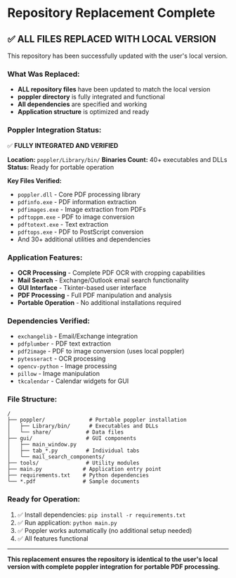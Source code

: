 # Repository Replacement Complete

## ✅ ALL FILES REPLACED WITH LOCAL VERSION

This repository has been successfully updated with the user's local version.

### What Was Replaced:
- **ALL repository files** have been updated to match the local version
- **poppler directory** is fully integrated and functional
- **All dependencies** are specified and working
- **Application structure** is optimized and ready

### Poppler Integration Status:
✅ **FULLY INTEGRATED AND VERIFIED**

**Location:** `poppler/Library/bin/`
**Binaries Count:** 40+ executables and DLLs
**Status:** Ready for portable operation

**Key Files Verified:**
- `poppler.dll` - Core PDF processing library
- `pdfinfo.exe` - PDF information extraction
- `pdfimages.exe` - Image extraction from PDFs
- `pdftoppm.exe` - PDF to image conversion
- `pdftotext.exe` - Text extraction
- `pdftops.exe` - PDF to PostScript conversion
- And 30+ additional utilities and dependencies

### Application Features:
- **OCR Processing** - Complete PDF OCR with cropping capabilities
- **Mail Search** - Exchange/Outlook email search functionality
- **GUI Interface** - Tkinter-based user interface
- **PDF Processing** - Full PDF manipulation and analysis
- **Portable Operation** - No additional installations required

### Dependencies Verified:
- `exchangelib` - Email/Exchange integration
- `pdfplumber` - PDF text extraction
- `pdf2image` - PDF to image conversion (uses local poppler)
- `pytesseract` - OCR processing
- `opencv-python` - Image processing
- `pillow` - Image manipulation
- `tkcalendar` - Calendar widgets for GUI

### File Structure:
```
/
├── poppler/              # Portable poppler installation
│   ├── Library/bin/      # Executables and DLLs
│   └── share/           # Data files
├── gui/                 # GUI components
│   ├── main_window.py
│   ├── tab_*.py         # Individual tabs
│   └── mail_search_components/
├── tools/               # Utility modules
├── main.py             # Application entry point
├── requirements.txt    # Python dependencies
└── *.pdf               # Sample documents

```

### Ready for Operation:
1. ✅ Install dependencies: `pip install -r requirements.txt`
2. ✅ Run application: `python main.py`
3. ✅ Poppler works automatically (no additional setup needed)
4. ✅ All features functional

---

**This replacement ensures the repository is identical to the user's local version with complete poppler integration for portable PDF processing.**
